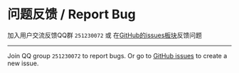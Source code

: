 # 问题反馈 / Report Bug

加入用户交流反馈QQ群 `251230072` 或 在[GitHub的issues板块](https://github.com/Ex-Studio/ExSticky/issues)反馈问题

---

Join QQ group `251230072` to report bugs. Or go to [GitHub issues](https://github.com/Ex-Studio/ExSticky/issues) to create a new issue.
